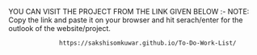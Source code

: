 YOU CAN VISIT THE PROJECT FROM THE LINK GIVEN BELOW :- 
NOTE: Copy the link and paste it on your browser and hit serach/enter for the outlook of the website/project.  
                  
                  https://sakshisomkuwar.github.io/To-Do-Work-List/
